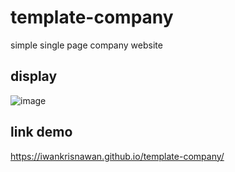 # template-company
simple single page company website

## display
![image](https://user-images.githubusercontent.com/50758780/148308077-670d78c6-a87b-4c21-bff6-4f05cb42845e.png)

## link demo
https://iwankrisnawan.github.io/template-company/
